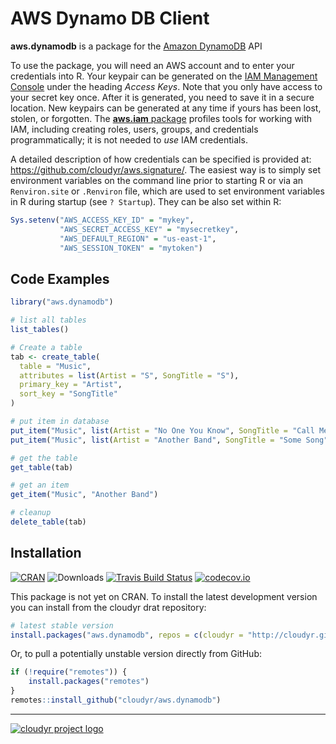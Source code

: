 # AWS Dynamo DB Client

**aws.dynamodb** is a package for the [Amazon DynamoDB](https://aws.amazon.com/dynamodb/) API

To use the package, you will need an AWS account and to enter your credentials into R. Your keypair can be generated on the [IAM Management Console](https://aws.amazon.com/) under the heading *Access Keys*. Note that you only have access to your secret key once. After it is generated, you need to save it in a secure location. New keypairs can be generated at any time if yours has been lost, stolen, or forgotten. The [**aws.iam** package](https://github.com/cloudyr/aws.iam) profiles tools for working with IAM, including creating roles, users, groups, and credentials programmatically; it is not needed to *use* IAM credentials.

A detailed description of how credentials can be specified is provided at: https://github.com/cloudyr/aws.signature/. The easiest way is to simply set environment variables on the command line prior to starting R or via an `Renviron.site` or `.Renviron` file, which are used to set environment variables in R during startup (see `? Startup`). They can be also set within R:

```R
Sys.setenv("AWS_ACCESS_KEY_ID" = "mykey",
           "AWS_SECRET_ACCESS_KEY" = "mysecretkey",
           "AWS_DEFAULT_REGION" = "us-east-1",
           "AWS_SESSION_TOKEN" = "mytoken")
```

## Code Examples

```R
library("aws.dynamodb")

# list all tables
list_tables()

# Create a table
tab <- create_table(
  table = "Music",
  attributes = list(Artist = "S", SongTitle = "S"),
  primary_key = "Artist",
  sort_key = "SongTitle"
)

# put item in database
put_item("Music", list(Artist = "No One You Know", SongTitle = "Call Me Today"))
put_item("Music", list(Artist = "Another Band", SongTitle = "Some Song"))

# get the table
get_table(tab)

# get an item
get_item("Music", "Another Band")

# cleanup
delete_table(tab)
```


## Installation

[![CRAN](https://www.r-pkg.org/badges/version/aws.dynamodb)](https://cran.r-project.org/package=aws.dynamodb)
![Downloads](https://cranlogs.r-pkg.org/badges/aws.dynamodb)
[![Travis Build Status](https://travis-ci.org/cloudyr/aws.dynamodb.png?branch=master)](https://travis-ci.org/cloudyr/aws.dynamodb)
[![codecov.io](https://codecov.io/github/cloudyr/aws.dynamodb/coverage.svg?branch=master)](https://codecov.io/github/cloudyr/aws.dynamodb?branch=master)

This package is not yet on CRAN. To install the latest development version you can install from the cloudyr drat repository:

```R
# latest stable version
install.packages("aws.dynamodb", repos = c(cloudyr = "http://cloudyr.github.io/drat", getOption("repos")))
```

Or, to pull a potentially unstable version directly from GitHub:

```R
if (!require("remotes")) {
    install.packages("remotes")
}
remotes::install_github("cloudyr/aws.dynamodb")
```


---
[![cloudyr project logo](https://i.imgur.com/JHS98Y7.png)](https://github.com/cloudyr)
